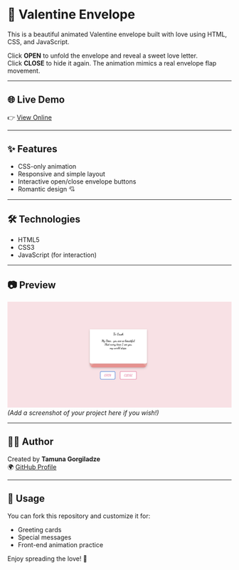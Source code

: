 # 💌 Valentine Envelope

This is a beautiful animated Valentine envelope built with love using HTML, CSS, and JavaScript.

Click **OPEN** to unfold the envelope and reveal a sweet love letter.  
Click **CLOSE** to hide it again. The animation mimics a real envelope flap movement.       

---

## 🌐 Live Demo

👉 [View Online](https://tamuna4444.github.io/valentine-envelope/)

---

## ✨ Features

- CSS-only animation
- Responsive and simple layout
- Interactive open/close envelope buttons
- Romantic design 💘

---

## 🛠 Technologies

- HTML5
- CSS3
- JavaScript (for interaction)

---

## 📷 Preview

![Screenshot](screenshot.png)  
_(Add a screenshot of your project here if you wish!)_

---

## 👩‍💻 Author

Created by **Tamuna Gorgiladze**  
🌍 [GitHub Profile](https://github.com/Tamuna4444)

---

## 📁 Usage

You can fork this repository and customize it for:

- Greeting cards
- Special messages
- Front-end animation practice

Enjoy spreading the love! 💖

